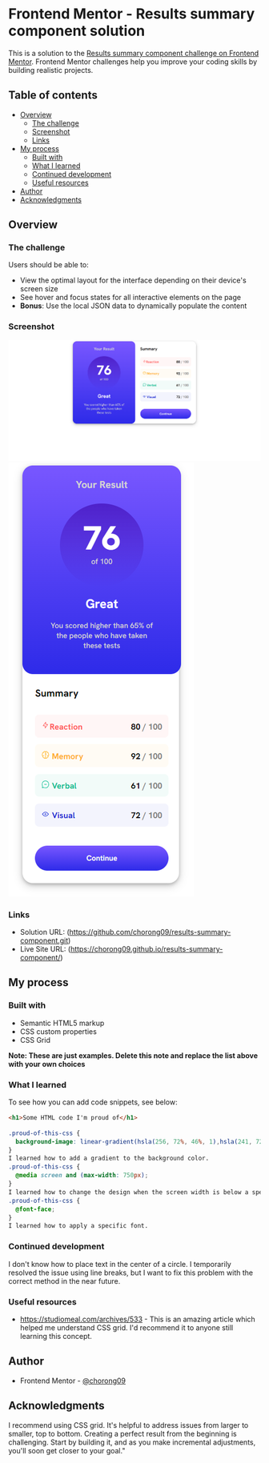 # Frontend Mentor - Results summary component solution

This is a solution to the [Results summary component challenge on Frontend Mentor](https://www.frontendmentor.io/challenges/results-summary-component-CE_K6s0maV). Frontend Mentor challenges help you improve your coding skills by building realistic projects. 

## Table of contents

- [Overview](#overview)
  - [The challenge](#the-challenge)
  - [Screenshot](#screenshot)
  - [Links](#links)
- [My process](#my-process)
  - [Built with](#built-with)
  - [What I learned](#what-i-learned)
  - [Continued development](#continued-development)
  - [Useful resources](#useful-resources)
- [Author](#author)
- [Acknowledgments](#acknowledgments)



## Overview

### The challenge

Users should be able to:

- View the optimal layout for the interface depending on their device's screen size
- See hover and focus states for all interactive elements on the page
- **Bonus**: Use the local JSON data to dynamically populate the content

### Screenshot

![](./screenshot.png)
![](./screenshot2.png)


### Links

- Solution URL: (https://github.com/chorong09/results-summary-component.git)
- Live Site URL: (https://chorong09.github.io/results-summary-component/)

## My process

### Built with

- Semantic HTML5 markup
- CSS custom properties
- CSS Grid

**Note: These are just examples. Delete this note and replace the list above with your own choices**

### What I learned


To see how you can add code snippets, see below:

```html
<h1>Some HTML code I'm proud of</h1>
```
```css
.proud-of-this-css {
  background-image: linear-gradient(hsla(256, 72%, 46%, 1),hsla(241, 72%, 46%, 0));
}
I learned how to add a gradient to the background color.
.proud-of-this-css {
  @media screen and (max-width: 750px);
}
I learned how to change the design when the screen width is below a specific pixel value using media queries.
.proud-of-this-css {
  @font-face;
}
I learned how to apply a specific font.
```

### Continued development

I don't know how to place text in the center of a circle. I temporarily resolved the issue using line breaks, but I want to fix this problem with the correct method in the near future.

### Useful resources

- https://studiomeal.com/archives/533 - This is an amazing article which helped me understand CSS grid. I'd recommend it to anyone still learning this concept.

## Author

- Frontend Mentor - [@chorong09](https://www.frontendmentor.io/profile/chorong09)

## Acknowledgments

I recommend using CSS grid. It's helpful to address issues from larger to smaller, top to bottom. Creating a perfect result from the beginning is challenging. Start by building it, and as you make incremental adjustments, you'll soon get closer to your goal."
